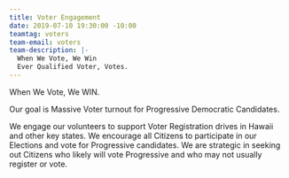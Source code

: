 ```yaml
---
title: Voter Engagement
date: 2019-07-10 19:30:00 -10:00
teamtag: voters
team-email: voters
team-description: |-
  When We Vote, We Win
  Ever Qualified Voter, Votes.
---
```



When We Vote, We WIN.

Our goal is Massive Voter turnout for Progressive Democratic Candidates.

We engage our volunteers to support Voter Registration drives in Hawaii and other key states. We encourage all Citizens to participate in our Elections and vote for Progressive candidates. We are strategic in seeking out Citizens who likely will vote Progressive and who may not usually register or vote. 